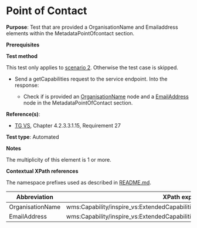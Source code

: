 # Point of Contact

**Purpose**: Test that are provided a OrganisationName and Emailaddress elements within the MetadataPointOfcontact section.

**Prerequisites**

**Test method**

This test only applies to [scenario 2](./README.md#scenarios). Otherwise the test case is skipped.

* Send a getCapabilities request to the service endpoint. Into the response:

  * Check if is provided an [OrganisationName](#OrganisationName) node and a [EmailAddress](#EmailAddress) node in the MetadataPointOfContact section.

**Reference(s)**:
* [TG VS](./README.md#ref_TG_VS), Chapter 4.2.3.3.1.15, Requirement 27

**Test type**: Automated

**Notes**

The multiplicity of this element is 1 or more.

**Contextual XPath references**

The namespace prefixes used as described in [README.md](./README.md#namespaces).

Abbreviation                                               |  XPath expression (relative to /wms:WMS_Capabilities)
---------------------------------------------------------- | -------------------------------------------------------------------------
OrganisationName <a name="OrganisationName"></a> | wms:Capability/inspire_vs:ExtendedCapabilities/inspire_common:MetadataPointOfContact/inspire_common:OrganisationName
EmailAddress <a name="EmailAddress"></a> | wms:Capability/inspire_vs:ExtendedCapabilities/inspire_common:MetadataPointOfContact/inspire_common:EmailAddress